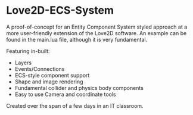 # Love2D-ECS-System
A proof-of-concept for an Entity Component System styled approach at a more user-friendly extension of the Love2D software. An example can be found in the main.lua file, although it is very fundamental.

Featuring in-built:
- Layers
- Events/Connections
- ECS-style component support
- Shape and image rendering
- Fundamental collider and physics body components
- Easy to use Camera and coordinate tools

Created over the span of a few days in an IT classroom.

